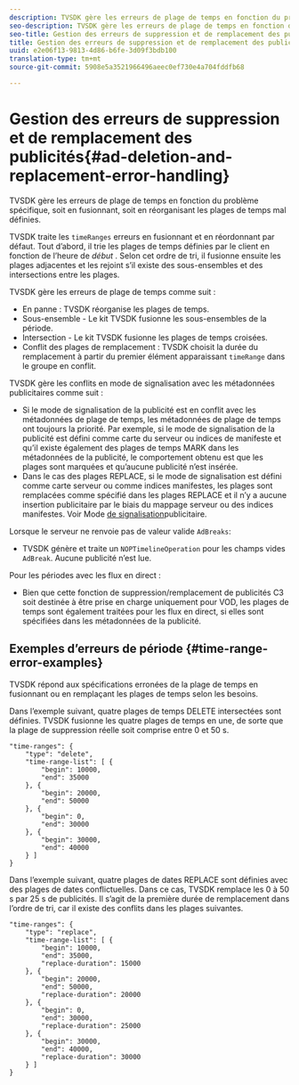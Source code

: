 ```yaml
---
description: TVSDK gère les erreurs de plage de temps en fonction du problème spécifique, soit en fusionnant, soit en réorganisant les plages de temps mal définies.
seo-description: TVSDK gère les erreurs de plage de temps en fonction du problème spécifique, soit en fusionnant, soit en réorganisant les plages de temps mal définies.
seo-title: Gestion des erreurs de suppression et de remplacement des publicités
title: Gestion des erreurs de suppression et de remplacement des publicités
uuid: e2e06f13-9813-4d86-b6fe-3d09f3bdb100
translation-type: tm+mt
source-git-commit: 5908e5a3521966496aeec0ef730e4a704fddfb68

---
```



# Gestion des erreurs de suppression et de remplacement des publicités{#ad-deletion-and-replacement-error-handling}

TVSDK gère les erreurs de plage de temps en fonction du problème spécifique, soit en fusionnant, soit en réorganisant les plages de temps mal définies.

TVSDK traite les `timeRanges` erreurs en fusionnant et en réordonnant par défaut. Tout d’abord, il trie les plages de temps définies par le client en fonction de l’heure de *début* . Selon cet ordre de tri, il fusionne ensuite les plages adjacentes et les rejoint s’il existe des sous-ensembles et des intersections entre les plages.

TVSDK gère les erreurs de plage de temps comme suit :

* En panne : TVSDK réorganise les plages de temps.
* Sous-ensemble - Le kit TVSDK fusionne les sous-ensembles de la période.
* Intersection - Le kit TVSDK fusionne les plages de temps croisées.
* Conflit des plages de remplacement : TVSDK choisit la durée du remplacement à partir du premier élément apparaissant `timeRange` dans le groupe en conflit.

TVSDK gère les conflits en mode de signalisation avec les métadonnées publicitaires comme suit :

* Si le mode de signalisation de la publicité est en conflit avec les métadonnées de plage de temps, les métadonnées de plage de temps ont toujours la priorité. Par exemple, si le mode de signalisation de la publicité est défini comme carte du serveur ou indices de manifeste et qu’il existe également des plages de temps MARK dans les métadonnées de la publicité, le comportement obtenu est que les plages sont marquées et qu’aucune publicité n’est insérée.
* Dans le cas des plages REPLACE, si le mode de signalisation est défini comme carte serveur ou comme indices manifestes, les plages sont remplacées comme spécifié dans les plages REPLACE et il n’y a aucune insertion publicitaire par le biais du mappage serveur ou des indices manifestes. Voir Mode [de signalisation](../../../tvsdk-1.4-for-android/ad-insertion/ad-insertion-metadata/android-1.4-ad-signaling-mode.md)publicitaire.

Lorsque le serveur ne renvoie pas de valeur valide `AdBreaks`:

* TVSDK génère et traite un `NOPTimelineOperation` pour les champs vides `AdBreak`. Aucune publicité n’est lue.

Pour les périodes avec les flux en direct :

* Bien que cette fonction de suppression/remplacement de publicités C3 soit destinée à être prise en charge uniquement pour VOD, les plages de temps sont également traitées pour les flux en direct, si elles sont spécifiées dans les métadonnées de la publicité.

## Exemples d’erreurs de période {#time-range-error-examples}

TVSDK répond aux spécifications erronées de la plage de temps en fusionnant ou en remplaçant les plages de temps selon les besoins.

Dans l’exemple suivant, quatre plages de temps DELETE intersectées sont définies. TVSDK fusionne les quatre plages de temps en une, de sorte que la plage de suppression réelle soit comprise entre 0 et 50 s.

```
"time-ranges": {
    "type": "delete",
    "time-range-list": [ {
        "begin": 10000,
        "end": 35000
    }, {
        "begin": 20000,
        "end": 50000
    }, {
        "begin": 0,
        "end": 30000
    }, {
        "begin": 30000,
        "end": 40000
    } ]
}
```

Dans l’exemple suivant, quatre plages de dates REPLACE sont définies avec des plages de dates conflictuelles. Dans ce cas, TVSDK remplace les 0 à 50 s par 25 s de publicités. Il s’agit de la première durée de remplacement dans l’ordre de tri, car il existe des conflits dans les plages suivantes.

```
"time-ranges": {
    "type": "replace",
    "time-range-list": [ {
        "begin": 10000,
        "end": 35000,
        "replace-duration": 15000
    }, {
        "begin": 20000,
        "end": 50000,
        "replace-duration": 20000
    }, {
        "begin": 0,
        "end": 30000,
        "replace-duration": 25000
    }, {
        "begin": 30000,
        "end": 40000,
        "replace-duration": 30000
    } ]
}
```
